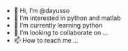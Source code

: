 - 👋 Hi, I’m @dayusso
- 👀 I’m interested in python and matlab
- 🌱 I’m currently learning python
- 💞️ I’m looking to collaborate on ...
- 📫 How to reach me ...

<!---
dayusso/dayusso is a ✨ special ✨ repository because its `README.md` (this file) appears on your GitHub profile.
You can click the Preview link to take a look at your changes.
--->
